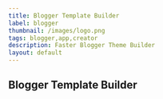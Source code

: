 ```yaml
---
title: Blogger Template Builder
label: blogger
thumbnail: /images/logo.png
tags: blogger,app,creator
description: Faster Blogger Theme Builder
layout: default
---
```


## Blogger Template Builder

